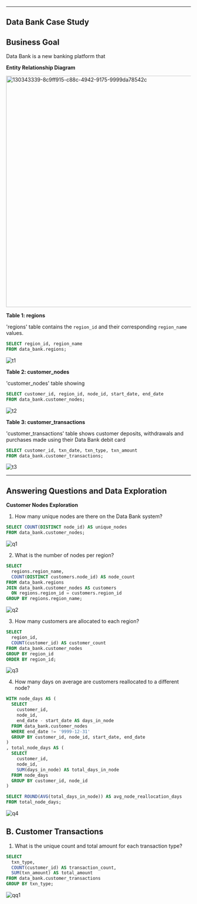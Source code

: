 ***
## Data Bank Case Study
## Business Goal
Data Bank is a new banking platform that 

**Entity Relationship Diagram**

<img width="631" alt="130343339-8c9ff915-c88c-4942-9175-9999da78542c" src="https://github.com/dannyjkim37/SQL/assets/160215128/3bd9b3e7-c0e7-40fe-a09f-3daf28360f78">


**Table 1: regions**

'regions' table contains the `region_id` and their corresponding `region_name` values.
````sql
SELECT region_id, region_name
FROM data_bank.regions;
````
![t1](https://github.com/dannyjkim37/SQL/assets/160215128/2898ec26-748f-4a5f-b753-ee018e6d2304)


**Table 2: customer_nodes**

'customer_nodes' table showing
````sql
SELECT customer_id, region_id, node_id, start_date, end_date
FROM data_bank.customer_nodes;
````
![t2](https://github.com/dannyjkim37/SQL/assets/160215128/eb5375c1-8411-47b1-a08a-13d85a386aa0)


**Table 3: customer_transactions**

'customer_transactions' table shows customer deposits, withdrawals and purchases made using their Data Bank debit card
````sql
SELECT customer_id, txn_date, txn_type, txn_amount
FROM data_bank.customer_transactions;
````
![t3](https://github.com/dannyjkim37/SQL/assets/160215128/a536bf98-53e0-497c-94fb-416e7598b6ab)


***
## Answering Questions and Data Exploration 
**Customer Nodes Exploration**
1. How many unique nodes are there on the Data Bank system?
````sql
SELECT COUNT(DISTINCT node_id) AS unique_nodes
FROM data_bank.customer_nodes;
````
![q1](https://github.com/dannyjkim37/SQL/assets/160215128/1bbac3b9-2de4-4a29-963b-045dcf9d5bf1)

2. What is the number of nodes per region?
````sql
SELECT
  regions.region_name, 
  COUNT(DISTINCT customers.node_id) AS node_count
FROM data_bank.regions
JOIN data_bank.customer_nodes AS customers
  ON regions.region_id = customers.region_id
GROUP BY regions.region_name;
````
![q2](https://github.com/dannyjkim37/SQL/assets/160215128/ccaa68dd-97b1-463e-b49c-36ebf1c3762a)

3. How many customers are allocated to each region?
````sql
SELECT 
  region_id, 
  COUNT(customer_id) AS customer_count
FROM data_bank.customer_nodes
GROUP BY region_id
ORDER BY region_id;
````
![q3](https://github.com/dannyjkim37/SQL/assets/160215128/3e3cbe64-9653-4a0b-b9a1-1a2d5427e8ca)

4. How many days on average are customers reallocated to a different node?
````sql
WITH node_days AS (
  SELECT 
    customer_id, 
    node_id,
    end_date - start_date AS days_in_node
  FROM data_bank.customer_nodes
  WHERE end_date != '9999-12-31'
  GROUP BY customer_id, node_id, start_date, end_date
) 
, total_node_days AS (
  SELECT 
    customer_id,
    node_id,
    SUM(days_in_node) AS total_days_in_node
  FROM node_days
  GROUP BY customer_id, node_id
)

SELECT ROUND(AVG(total_days_in_node)) AS avg_node_reallocation_days
FROM total_node_days;
````
![q4](https://github.com/dannyjkim37/SQL/assets/160215128/50746606-2f94-4621-b2bc-5ced620e2655)

## B. Customer Transactions
1. What is the unique count and total amount for each transaction type?
````sql
SELECT
  txn_type, 
  COUNT(customer_id) AS transaction_count, 
  SUM(txn_amount) AS total_amount
FROM data_bank.customer_transactions
GROUP BY txn_type;
````
![qq1](https://github.com/dannyjkim37/SQL/assets/160215128/43711a89-7e54-4ee6-9a50-6a96f90ff9e4)
